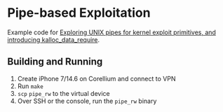 # Pipe-based Exploitation

Example code for [Exploring UNIX pipes for kernel exploit primitives, and introducing kalloc_data_require](https://tfp0labs.com/blog/unix-pipes-exploitation).

## Building and Running

1. Create iPhone 7/14.6 on Corellium and connect to VPN
2. Run `make`
3. `scp` `pipe_rw` to the virtual device
4. Over SSH or the console, run the `pipe_rw` binary

